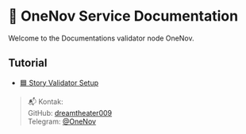 # 🧱 OneNov Service Documentation

Welcome to the Documentations validator node OneNov.

## Tutorial

- [🟦 Story Validator Setup](/#/service/story.md)

> 📬 Kontak:  
> GitHub: [dreamtheater009](https://github.com/dreamtheater009)  
> Telegram: [@OneNov](https://t.me/onenov0209)
